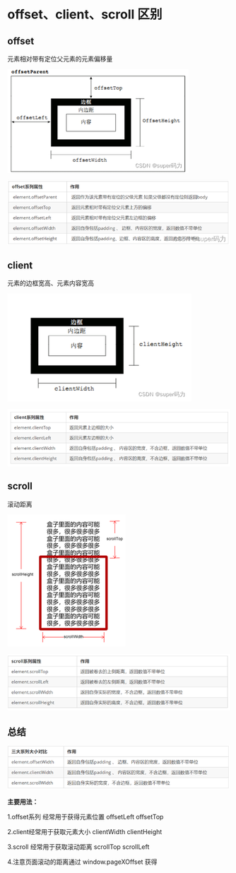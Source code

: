 # offset、client、scroll 区别

## offset

元素相对带有定位父元素的元素偏移量



![img](/img/watermark,type_d3F5LXplbmhlaQ,shadow_50,text_Q1NETiBAc3VwZXLnoIHlips=,size_13,color_FFFFFF,t_70,g_se,x_16.png)



![img](../.vuepress/public/img/watermark,type_d3F5LXplbmhlaQ,shadow_50,text_Q1NETiBAc3VwZXLnoIHlips=,size_20,color_FFFFFF,t_70,g_se,x_16.png)

## client

元素的边框宽高、元素内容宽高

![img](/img/watermark,type_d3F5LXplbmhlaQ,shadow_50,text_Q1NETiBAc3VwZXLnoIHlips=,size_13,color_FFFFFF,t_70,g_se,x_16-16699489900065.png)

![img](../.vuepress/public/img/2308e282dcbc48a98dd11d67a21f4587.png)

## scroll

滚动距离

![img](/img/3f54a67803f044c9bb88b8dc035b23ba.png)

![img](/img/5a1dc3a0961c4f1d87b6ecd5edc30dad.png)



## 总结

![img](/img/282192f341dc408387730b78ba06e350.png)

**主要用法：**

1.offset系列 经常用于获得元素位置    offsetLeft  offsetTop

2.client经常用于获取元素大小  clientWidth clientHeight

3.scroll 经常用于获取滚动距离 scrollTop  scrollLeft  

4.注意页面滚动的距离通过 window.pageXOffset  获得